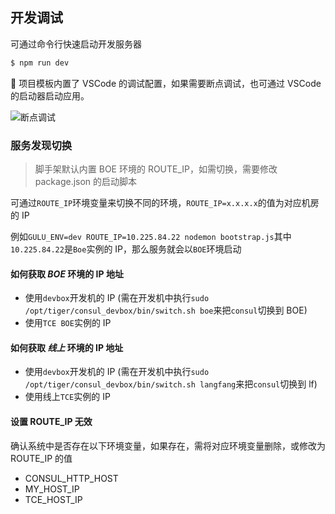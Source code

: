 ## 开发调试

可通过命令行快速启动开发服务器

```bash
$ npm run dev
```

 项目模板内置了 VSCode 的调试配置，如果需要断点调试，也可通过 VSCode 的启动器启动应用。

![断点调试](http://tosv.byted.org/obj/tostest/WX20190311-153512.png)

### 服务发现切换

> 脚手架默认内置 BOE 环境的 ROUTE_IP，如需切换，需要修改 package.json 的启动脚本

可通过`ROUTE_IP`环境变量来切换不同的环境，`ROUTE_IP=x.x.x.x`的值为对应机房的 IP

例如`GULU_ENV=dev ROUTE_IP=10.225.84.22 nodemon bootstrap.js`其中`10.225.84.22`是`Boe`实例的 IP，那么服务就会以`BOE`环境启动

#### 如何获取 _BOE_ 环境的 IP 地址

- 使用`devbox`开发机的 IP (需在开发机中执行`sudo /opt/tiger/consul_devbox/bin/switch.sh boe`来把`consul`切换到 BOE)
- 使用`TCE BOE`实例的 IP

#### 如何获取 _线上_ 环境的 IP 地址

- 使用`devbox`开发机的 IP (需在开发机中执行`sudo /opt/tiger/consul_devbox/bin/switch.sh langfang`来把`consul`切换到 lf)
- 使用线上`TCE`实例的 IP

#### 设置 ROUTE_IP 无效

确认系统中是否存在以下环境变量，如果存在，需将对应环境变量删除，或修改为 ROUTE_IP 的值

- CONSUL_HTTP_HOST
- MY_HOST_IP
- TCE_HOST_IP
